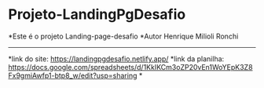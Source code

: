 # Projeto-LandingPgDesafio
*Este é o projeto Landing-page-desafio 
*Autor Henrique Milioli Ronchi 
*************************************************************
*link do site: https://landingpgdesafio.netlify.app/
*link da planilha: https://docs.google.com/spreadsheets/d/1KkIKCm3oZP20vEn1WoYEpK3Z8Fx9gmiAwfp1-btp8_w/edit?usp=sharing
*
